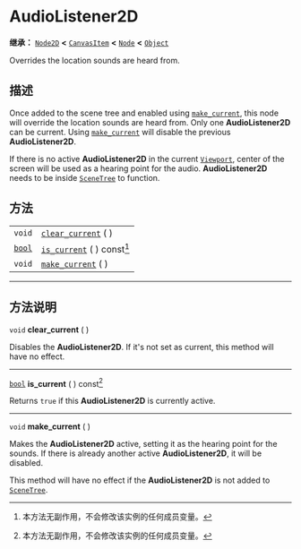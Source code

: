 <!-- ⚠ 请勿编辑本文件 ⚠ -->
<!-- 本文档使用脚本从 WeDot 引擎源码仓库生成。 -->
<!-- 生成脚本：https://github.com/WeDot-Engine/WeDot/tree/4.3/doc/tools/make_md.py； -->
<!-- 原文件：https://github.com/WeDot-Engine/WeDot/tree/4.3/doc/classes/AudioListener2D.xml。 -->

<div id="_class_audiolistener2d"></div>

# AudioListener2D

**继承：** [`Node2D`](class_node2d.md) **<** [`CanvasItem`](class_canvasitem.md) **<** [`Node`](class_node.md) **<** [`Object`](class_object.md)

Overrides the location sounds are heard from.

## 描述

Once added to the scene tree and enabled using [`make_current`](#class_audiolistener2d_method_make_current), this node will override the location sounds are heard from. Only one **AudioListener2D** can be current. Using [`make_current`](#class_audiolistener2d_method_make_current) will disable the previous **AudioListener2D**.

If there is no active **AudioListener2D** in the current [`Viewport`](class_viewport.md), center of the screen will be used as a hearing point for the audio. **AudioListener2D** needs to be inside [`SceneTree`](class_scenetree.md) to function.

## 方法

|||
|:-:|:--|
| `void`                  | [`clear_current`](#class_audiolistener2d_method_clear_current) ( )         |
| [`bool`](class_bool.md) | [`is_current`](#class_audiolistener2d_method_is_current) ( ) const[^const] |
| `void`                  | [`make_current`](#class_audiolistener2d_method_make_current) ( )           |

<!-- rst-class:: classref-section-separator -->

---

## 方法说明

<div id="_class_audiolistener2d_method_clear_current"></div>

`void` **clear_current** ( )<div id="class_audiolistener2d_method_clear_current"></div>

Disables the **AudioListener2D**. If it's not set as current, this method will have no effect.

<!-- rst-class:: classref-item-separator -->

---

<div id="_class_audiolistener2d_method_is_current"></div>

[`bool`](class_bool.md) **is_current** ( ) const[^const]<div id="class_audiolistener2d_method_is_current"></div>

Returns `true` if this **AudioListener2D** is currently active.

<!-- rst-class:: classref-item-separator -->

---

<div id="_class_audiolistener2d_method_make_current"></div>

`void` **make_current** ( )<div id="class_audiolistener2d_method_make_current"></div>

Makes the **AudioListener2D** active, setting it as the hearing point for the sounds. If there is already another active **AudioListener2D**, it will be disabled.

This method will have no effect if the **AudioListener2D** is not added to [`SceneTree`](class_scenetree.md).

[^virtual]: 本方法通常需要用户覆盖才能生效。
[^const]: 本方法无副作用，不会修改该实例的任何成员变量。
[^vararg]: 本方法除了能接受在此处描述的参数外，还能够继续接受任意数量的参数。
[^constructor]: 本方法用于构造某个类型。
[^static]: 调用本方法无需实例，可直接使用类名进行调用。
[^operator]: 本方法描述的是使用本类型作为左操作数的有效运算符。
[^bitfield]: 这个值是由下列位标志构成位掩码的整数。
[^void]: 无返回值。
